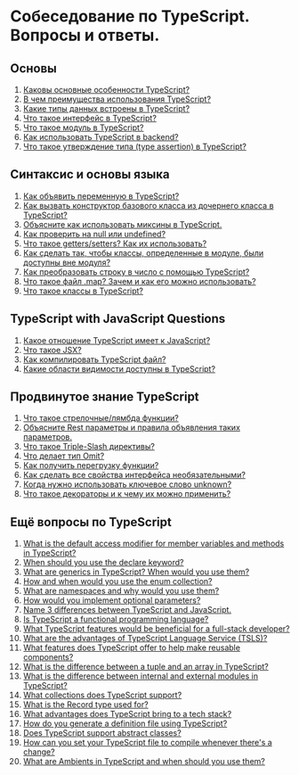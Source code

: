 # Собеседование по TypeScript. Вопросы и ответы.

## Основы

1. <a href="answers/general.md#main-features">Каковы основные особенности TypeScript?</a><br>
2. <a href="answers/general.md#benefits">В чем преимущества использования TypeScript?</a><br>
3. <a href="answers/general.md#data-types">Какие типы данных встроены в TypeScript?</a><br>
4. <a href="answers/general.md#interface">Что такое интерфейс в TypeScript?</a><br>
5. <a href="answers/general.md#modules">Что такое модуль в TypeScript?</a><br>
6. <a href="answers/general.md#for-backend">Как использовать TypeScript в backend?</a><br>
7. <a href="answers/general.md#type-assertions">Что такое утверждение типа (type assertion) в TypeScript?</a>

## Синтаксис и основы языка

1. <a href="answers/syntax.md#variable">Как объявить переменную в TypeScript?</a><br>
2. <a href="answers/syntax.md#constructor">Как вызвать конструктор базового класса из дочернего класса в TypeScript?</a><br>
3. <a href="answers/syntax.md#mixins">Объясните как использовать миксины в TypeScript.</a><br>
4. <a href="answers/syntax.md#null-undefined">Как проверить на null или undefined?</a><br>
5. <a href="answers/syntax.md#getter-setter">Что такое getters/setters? Как их использовать?</a><br>
6. <a href="answers/syntax.md#accessible-outside">Как сделать так, чтобы классы, определенные в модуле, были доступны вне модуля?</a><br>
7. <a href="answers/syntax.md#convert">Как преобразовать строку в число с помощью TypeScript?</a><br>
8. <a href="answers/syntax.md#map">Что такое файл .map? Зачем и как его можно использовать?</a><br>
9. <a href="answers/syntax.md#classes">Что такое классы в TypeScript?</a>

## TypeScript with JavaScript Questions

1. <a href="answers/ts-js.md#relate">Какое отношение TypeScript имеет к JavaScript?</a><br>
2. <a href="answers/ts-js.md#JSX">Что такое JSX?</a><br>
3. <a href="answers/ts-js.md#compile">Как компилировать TypeScript файл?</a><br>
4. <a href="answers/ts-js.md#scopes">Какие области видимости доступны в TypeScript?</a>

## Продвинутое знание TypeScript

1. <a href="answers/advanced.md#arrow">Что такое стрелочные/лямбда функции?</a><br>
2. <a href="answers/advanced.md#rest">Объясните Rest параметры и правила объявления таких параметров.</a><br>
3. <a href="answers/advanced.md#triple-slash">Что такое Triple-Slash директивы?</a><br>
4. <a href="answers/advanced.md#omit">Что делает тип Omit?</a><br>
5. <a href="answers/advanced.md#overload">Как получить перегрузку функции?</a><br>
6. <a href="answers/advanced.md#optional">Как сделать все свойства интерфейса необязательными?</a><br>
7. <a href="answers/advanced.md#unknown">Когда нужно использовать ключевое слово unknown?</a><br>
8. <a href="answers/advanced.md#decorators">Что такое декораторы и к чему их можно применить?</a>

## Eщё вопросы по TypeScript

1. <a href="answers/more.md#default-modifier">What is the default access modifier for member variables and methods in TypeScript?</a><br>
2. <a href="answers/more.md#declare">When should you use the declare keyword?</a><br>
3. <a href="answers/more.md#generics">What are generics in TypeScript? When would you use them?</a><br>
4. <a href="answers/more.md#enum">How and when would you use the enum collection?</a><br>
5. <a href="answers/more.md#namespaces">What are namespaces and why would you use them?</a><br>
6. <a href="answers/more.md#optional">How would you implement optional parameters?</a><br>
7. <a href="answers/more.md#differences">Name 3 differences between TypeScript and JavaScript.</a><br>
8. <a href="answers/more.md#is-functional">Is TypeScript a functional programming language?</a><br>
9. <a href="answers/more.md#full-stack">What TypeScript features would be beneficial for a full-stack developer?</a><br>
10. <a href="answers/more.md#tsls">What are the advantages of TypeScript Language Service (TSLS)?</a><br>
11. <a href="answers/more.md#reusable">What features does TypeScript offer to help make reusable components?</a><br>
12. <a href="answers/more.md#tuple">What is the difference between a tuple and an array in TypeScript?</a><br>
13. <a href="answers/more.md#internal">What is the difference between internal and external modules in TypeScript?</a><br>
14. <a href="answers/more.md#collections">What collections does TypeScript support?</a><br>
15. <a href="answers/more.md#record">What is the Record type used for?</a><br>
16. <a href="answers/more.md#tech-stack">What advantages does TypeScript bring to a tech stack?</a><br>
17. <a href="answers/more.md#definition">How do you generate a definition file using TypeScript?
18. <a href="answers/more.md#abstract">Does TypeScript support abstract classes?</a><br>
19. <a href="answers/more.md#compile">How can you set your TypeScript file to compile whenever there's a change?</a><br>
20. <a href="answers/more.md#abmients">What are Ambients in TypeScript and when should you use them?</a>
